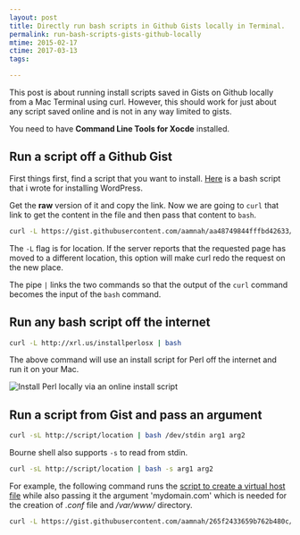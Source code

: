 ```yaml
---
layout: post
title: Directly run bash scripts in Github Gists locally in Terminal.
permalink: run-bash-scripts-gists-github-locally
mtime: 2015-02-17
ctime: 2017-03-13
tags: 

---
```


This post is about running install scripts saved in Gists on Github locally from a Mac Terminal using curl. However, this should work for just about any script saved online and is not in any way limited to gists.

You need to have **Command Line Tools for Xocde** installed.

Run a script off a Github Gist
---

First things first, find a script that you want to install. [Here](https://gist.github.com/aamnah/aa48749844fffbd42633) is a bash script that i wrote for installing WordPress.

Get the **raw** version of it and copy the link. Now we are going to `curl` that link to get the content in the file and then pass that content to `bash`.

```bash
curl -L https://gist.githubusercontent.com/aamnah/aa48749844fffbd42633/raw/install-wp.sh | bash
```


The `-L` flag is for location. If the server reports that the requested page  has  moved  to  a  different  location, this option will make curl redo the request on the new place.

The pipe `|` links the two commands so that the output of the `curl` command becomes the input of the `bash` command.

Run any bash script off the internet
---

```bash
curl -L http://xrl.us/installperlosx | bash
```

The above command will use an install script for Perl off the internet and run it on your Mac. 

![Install Perl locally via an online install script]({{site.url}}assets/img/bash-install-perl.png)

Run a script from Gist and pass an argument
---
```bash
curl -sL http://script/location | bash /dev/stdin arg1 arg2
```

Bourne shell also supports `-s` to read from stdin.

```bash
curl -sL http://script/location | bash -s arg1 arg2
```

For example, the following command runs the [script to create a virtual host file](https://gist.github.com/aamnah/265f2433659b762b480c) while also passing it the argument 'mydomain.com' which is needed for the creation of _.conf_ file and _/var/www/_ directory.

```bash
curl -L https://gist.githubusercontent.com/aamnah/265f2433659b762b480c/raw/aacb8938f27e789812570bf2467816133c2bb9e2/vhost.sh | bash /dev/stdin mydomain.com
```

